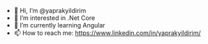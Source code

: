 * 👋 Hi, I’m @yaprakyildirim
* 👀 I’m interested in .Net Core 
* 🌱 I’m currently learning Angular
* 📫 How to reach me: https://www.linkedin.com/in/yaprakyildirim/
